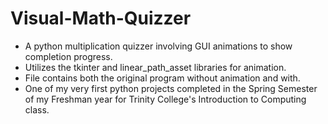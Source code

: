 # Visual-Math-Quizzer
- A python multiplication quizzer involving GUI animations to show completion progress.
- Utilizes the tkinter and linear_path_asset libraries for animation.
- File contains both the original program without animation and with.
- One of my very first python projects completed in the Spring Semester of my Freshman year for Trinity College's Introduction to Computing class.

